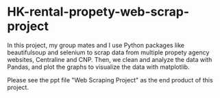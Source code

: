 # HK-rental-propety-web-scrap-project

In this project, my group mates and I use Python packages like beautifulsoup and selenium to scrap data from multiple propety agency websites, Centraline and CNP.
Then, we clean and analyze the data with Pandas, and plot the graphs to visualize the data with matplotlib.

Please see the ppt file "Web Scraping Project" as the end product of this project.
